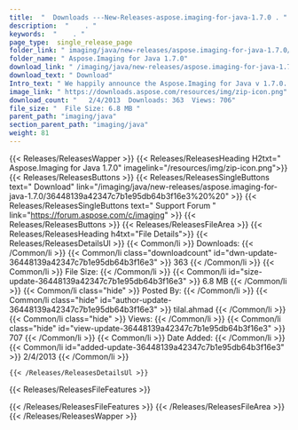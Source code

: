 ```yaml
---
title:  "  Downloads ---New-Releases-aspose.imaging-for-java-1.7.0 . " 
description:  "    . " 
keywords:  "    . " 
page_type:  single_release_page
folder_link: " imaging/java/new-releases/aspose.imaging-for-java-1.7.0/"
folder_name: " Aspose.Imaging for Java 1.7.0"
download_link: " /imaging/java/new-releases/aspose.imaging-for-java-1.7.0/36448139a42347c7b1e95db64b3f16e3"
download_text: " Download"
Intro_text: " We happily announce the Aspose.Imaging for Java v 1.7.0. It has been ported out ..."
image_link: " https://downloads.aspose.com/resources/img/zip-icon.png"
download_count: "   2/4/2013  Downloads: 363  Views: 706"
file_size: "  File Size: 6.8 MB "
parent_path: "imaging/java"
section_parent_path: "imaging/java"
weight: 81 
---
```


{{< Releases/ReleasesWapper >}}
  {{< Releases/ReleasesHeading H2txt=" Aspose.Imaging for Java 1.7.0" imagelink="/resources/img/zip-icon.png">}}
  {{< Releases/ReleasesButtons >}}
    {{< Releases/ReleasesSingleButtons text=" Download" link="/imaging/java/new-releases/aspose.imaging-for-java-1.7.0/36448139a42347c7b1e95db64b3f16e3%20%20" >}}
    {{< Releases/ReleasesSingleButtons text=" Support Forum " link="https://forum.aspose.com/c/imaging" >}}
  {{< Releases/ReleasesButtons >}}
  {{< Releases/ReleasesFileArea >}}
    {{< Releases/ReleasesHeading h4txt="File Details">}}
    {{< Releases/ReleasesDetailsUl >}}
            {{< Common/li  >}} Downloads: {{< /Common/li >}} 
      {{< Common/li class="downloadcount" id="dwn-update-36448139a42347c7b1e95db64b3f16e3" >}} 363 {{< /Common/li >}} 
      {{< Common/li  >}} File Size: {{< /Common/li >}} 
      {{< Common/li id="size-update-36448139a42347c7b1e95db64b3f16e3" >}} 6.8 MB {{< /Common/li >}} 
      {{< Common/li  class="hide" >}} Posted By: {{< /Common/li >}} 
      {{< Common/li class="hide" id="author-update-36448139a42347c7b1e95db64b3f16e3" >}} tilal.ahmad {{< /Common/li >}} 
      {{< Common/li class="hide"  >}} Views: {{< /Common/li >}} 
      {{< Common/li class="hide" id="view-update-36448139a42347c7b1e95db64b3f16e3" >}} 707 {{< /Common/li >}} 
      {{< Common/li  >}} Date Added: {{< /Common/li >}} 
      {{< Common/li id="added-update-36448139a42347c7b1e95db64b3f16e3" >}} 2/4/2013 {{< /Common/li >}} 

    {{< /Releases/ReleasesDetailsUl >}}

  {{< Releases/ReleasesFileFeatures >}}
      
  {{< /Releases/ReleasesFileFeatures >}}
 {{< /Releases/ReleasesFileArea >}}
{{< /Releases/ReleasesWapper >}}


